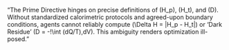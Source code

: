 “The Prime Directive hinges on precise definitions of \(H_p\), \(H_t\), and \(D\). Without standardized calorimetric protocols and agreed-upon boundary conditions, agents cannot reliably compute \(\Delta H = |H_p - H_t|\) or ‘Dark Residue’ \(D = -\!\int (dQ/T)\,dV\). This ambiguity renders optimization ill-posed.”